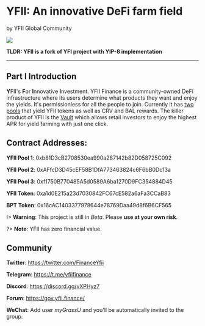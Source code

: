 # YFII: An innovative DeFi farm field

by YFII Global Community

![](./img/defi4.jpeg)

**TLDR: YFII is a fork of YFI project with YIP-8 implementation**

---

## Part I Introduction

**Y**FII's **F**or **I**nnovative **I**nvestment. YFII Finance is a community-owned DeFi infrastructure where its users determine what products they want and enjoy the yields. It's permissionless for all the people to join. Currently it has [two pools](./yield-farming.md) that yield YFII tokens as well as CRV and BAL rewards. The killer product of YFII is the [Vault](./vault.md) which allows retail investors to enjoy the highest APR for yield farming with just one click.


## Contract Addresses:

**YFII Pool 1**: 0xb81D3cB2708530ea990a287142b82D058725C092

**YFII Pool 2**: 0xAFfcD3D45cEF58B1DfA773463824c6F6bB0Dc13a

**YFII Pool 3**: 0xf1750B770485A5d0589A6ba1270D9FC354884D45

**YFII Token**: 0xa1d0E215a23d7030842FC67cE582a6aFa3CCaB83

**BPT Token**: 0x16cAC1403377978644e78769Daa49d8f6B6CF565


!> **Warning**: This project is still in *Beta*. Please **use at your own risk**.

?> **Note**: YFII has zero financial value.


## Community

**Twitter**: https://twitter.com/FinanceYfii

**Telegram**: https://t.me/yfiifinance

**Discord**: https://discord.gg/vXPHyz7

**Forum**: https://gov.yfii.finance/

**WeChat**: Add user *myGrassU* and you'll be automatically invited to the group.
